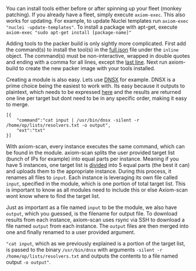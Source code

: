 You can install tools either before or after spinning up your fleet (monkey patching). If you already have a fleet, simply execute `axiom-exec`. This also works for updating. For example, to update Nuclei templates run `axiom-exec "nuclei -update-templates"`. To install a package with apt-get, execute `axiom-exec "sudo apt-get install [package-name]"`

Adding tools to the packer build is only sightly more complicated. First add the command(s) to install the tool(s) in the [full.json](https://github.com/pry0cc/axiom/blob/master/images/provisioners/full.json#L21) file under the `inline` object. The command(s) must be non-interactive, wrapped in double quotes and ending with a comma for all lines, except the [last line](https://github.com/pry0cc/axiom/blob/master/images/provisioners/full.json#L183). Next run axiom-build to create the new packer image with your tools installed.

Creating a module is also easy. Lets use [DNSX](https://github.com/pry0cc/axiom/blob/master/modules/dnsx.json) for example. DNSX is a prime choice being the easiest to work with. Its easy because it outputs to plaintext, which needs to be expressed [here](https://github.com/pry0cc/axiom/blob/master/modules/dnsx.json#L3) and the results are returned one line per target but dont need to be in any specific order, making it easy to merge.

```
[{
	"command":"cat input | /usr/bin/dnsx -silent -r /home/op/lists/resolvers.txt -o output",
	"ext":"txt"
}]
```

With axiom-scan, every instance executes the same command, which can be found in the module. axiom-scan splits the user provided target list (bunch of IPs for example) into equal parts per instance. Meaning if you have 5 instances, one target list is [divided](https://github.com/pry0cc/axiom/blob/master/interact/axiom-scan#L305-L350) into 5 equal parts (the best it can) and uploads them to the appropriate instance. During this process, it renames all files to `input`. Each instance is leveraging its own file called `input`, specified in the module, which is one portion of total target list. This is important to know as all modules need to include this or else Axiom-scan wont know where to find the target list.  

Just as important as a file named `input` to be the module, we also have `output`, which you guessed, is the filename for output file. To download results from each instance, axiom-scan uses rsync via SSH to download a file named `output` from each instance. The `output` files are then merged into one and finally renamed to a user provided argument.

`"cat input`, which as we previously explained is a portion of the target list, is passed to the binary `/usr/bin/dnsx` with arguments  `-silent -r /home/op/lists/resolvers.txt` and outputs the contents to a file named output `-o output"`.

